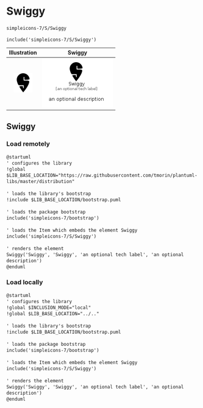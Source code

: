 # Swiggy


```text
simpleicons-7/S/Swiggy
```

```text
include('simpleicons-7/S/Swiggy')
```



| Illustration | Swiggy |
| :---: | :---: |
| ![illustration for Illustration](../../simpleicons-7/S/Swiggy.png) | ![illustration for Swiggy](../../simpleicons-7/S/Swiggy.Local.png) |




## Swiggy

### Load remotely
```plantuml
@startuml
' configures the library
!global $LIB_BASE_LOCATION="https://raw.githubusercontent.com/tmorin/plantuml-libs/master/distribution"

' loads the library's bootstrap
!include $LIB_BASE_LOCATION/bootstrap.puml

' loads the package bootstrap
include('simpleicons-7/bootstrap')

' loads the Item which embeds the element Swiggy
include('simpleicons-7/S/Swiggy')

' renders the element
Swiggy('Swiggy', 'Swiggy', 'an optional tech label', 'an optional description')
@enduml
```

### Load locally
```plantuml
@startuml
' configures the library
!global $INCLUSION_MODE="local"
!global $LIB_BASE_LOCATION="../.."

' loads the library's bootstrap
!include $LIB_BASE_LOCATION/bootstrap.puml

' loads the package bootstrap
include('simpleicons-7/bootstrap')

' loads the Item which embeds the element Swiggy
include('simpleicons-7/S/Swiggy')

' renders the element
Swiggy('Swiggy', 'Swiggy', 'an optional tech label', 'an optional description')
@enduml
```

